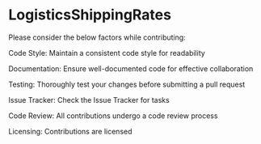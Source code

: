 # LogisticsShippingRates

Please consider the below factors while contributing:

Code Style:
Maintain a consistent code style for readability

Documentation:
Ensure well-documented code for effective collaboration

Testing:
Thoroughly test your changes before submitting a pull request

Issue Tracker:
Check the Issue Tracker for tasks

Code Review:
All contributions undergo a code review process

Licensing:
Contributions are licensed
